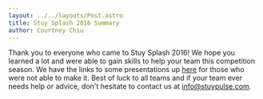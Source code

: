 ```yaml
---
layout: ../../layouts/Post.astro
title: Stuy Splash 2016 Summary
author: Courtney Chiu
---
```

Thank you to everyone who came to Stuy Splash 2016! We hope you learned a lot and were able to gain skills to help your team this competition season. We have the links to some presentations up [here](/resources/stuysplash2016/) for those who were not able to make it. Best of luck to all teams and if your team ever needs help or advice, don't hesitate to contact us at info@stuypulse.com.
